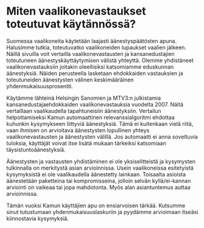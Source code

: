 Miten vaalikonevastaukset toteutuvat käytännössä?
================

Suomessa vaalikoneita käytetään laajasti äänestyspäätösten apuna. Halusimme tutkia, toteutuvatko vaalikoneiden lupaukset vaalien jälkeen. Näillä sivuilla voit vertailla vaalikonevastausten ja kansanedustajien toteutuneen äänestyskäyttäytymisen välistä yhteyttä. Olemme yhdistäneet vaalikonevastauksiin joitakin oleellisiksi katsomiamme eduskunnan äänestyksiä. Näiden perusteella lasketaan ehdokkaiden vastauksien ja toteutuneiden äänestysten välinen keskimääräinen yhdenmukaisuusprosentti.

Käytämme lähteinä Helsingin Sanomien ja MTV3:n julkistamia kansanedustajaehdokkaiden vaalikonevastauksia vuodelta 2007. Näitä vertaillaan vaalikaudella tapahtuneisiin äänestyksiin. Vertailun helpottamiseksi Kamun automaattinen relevanssialgoritmi ehdottaa kuhunkin kysymykseen liittyviä äänestyksiä. Tämä ei kuitenkaan vielä riitä, vaan ihmisen on arvioitava äänestysten lopullinen yhteys vaalikonevastausten ja äänestysten välillä. Jos automaatti ei anna soveltuvia tuloksia, käyttäjät voivat itse lisätä mukaan tärkeiksi katsomiaan täysistuntoäänestyksiä. 

Äänestysten ja vastausten yhdistäminen ei ole yksiselitteistä ja kysymysten tulkinnalla on merkitystä asian arvioinnissa. Usein vaalikoneissa esitetyistä kysymyksistä ei ole vaalikaudella äänestetty lainkaan. Toisaalta asioista äänestetään paketteina tai kompromisseina, jolloin selvän kyllä/ei-kannan arviointi on vaikeaa tai jopa mahdotonta. Myös alan asiantuntemus auttaa arvioinnissa.

Tämän vuoksi Kamun käyttäjien apu on ensiarvoisen tärkää. Kutsumme sinut tutustumaan yhdenmukaisuuslaskuriin ja pyydämme arvioimaan itseäsi kiinnostavia kysymyksiä.
